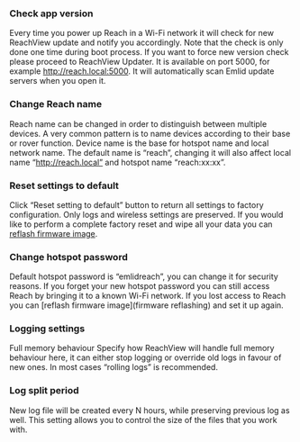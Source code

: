 ### Check app version  
Every time you power up Reach in a Wi-Fi network it will check for new ReachView update and notify you accordingly. Note that the check is only done one time during boot process. If you want to force new version check please proceed to ReachView Updater. It is available on port 5000, for example http://reach.local:5000. It will automatically scan Emlid update servers when you open it.

### Change Reach name  
Reach name can be changed in order to distinguish between multiple devices. A very common pattern is to name devices according to their base or rover function. Device name is the base for hotspot name and local network name. The default name is “reach”, changing it will also affect local name “http://reach.local” and hotspot name “reach:xx:xx”.

### Reset settings to default  
Click “Reset setting to default” button to return all settings to factory configuration. Only logs and wireless settings are preserved. If you would like to perform a complete factory reset and wipe all your data you can [reflash firmware image]().

### Change hotspot password
Default hotspot password is “emlidreach”, you can change it for security reasons. If you forget your new hotspot password you can still access Reach by bringing it to a known Wi-Fi network. If you lost access to Reach you can [reflash firmware image](firmware reflashing) and set it up again.

### Logging settings
Full memory behaviour
Specify how ReachView will handle full memory behaviour here, it can either stop logging or override old logs in favour of new ones. In most cases “rolling logs” is recommended.

### Log split period
New log file will be created every N hours, while preserving previous log as well. This setting allows you to control the size of the files that you work with.



